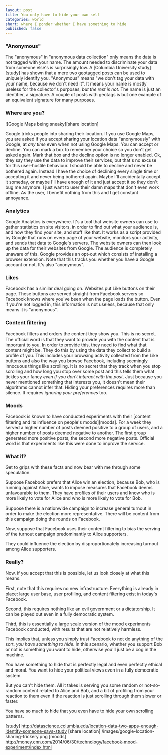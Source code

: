 ```yaml
---
layout: post
title: You only have to hide your own self
categories: world
short: where I ponder whether I have something to hide
published: false
---
```


### "Anonymous"

The "anonymous" in "anonymous data collection" only means the data is not tagged with your name. The amount needed to discriminate your data from someone else's is surprisingly low. A [Columbia University study][study] has shown that a mere two geotagged posts can be used to uniquely identify you. "Anonymous" means "we don't tag your data with your name, because we don't need it". It means your name is mostly useless for the collector's purposes, *but the rest is not*. The name is just an identifier, a signature. A couple of posts with geotags is but one example of an equivalent signature for many purposes.

### Where are you?

![Google Maps being sneaky][share location]

Google tricks people into sharing their location. If you use Google Maps, you are asked if you accept sharing your location data "anonymously" with Google, at *any time* even when not using Google Maps. You can accept or decline. You can mark a box to remember your choice so you don't get asked again. Mark that box and the decline option is no longer enabled. Ok, they say they use the data to improve their services, but that's no excuse for this user-hostile behaviour. I should be able to decline and never be bothered again. Instead I have the choice of declining every single time or accepting it and never being bothered again. Maybe I'll accidentally accept it someday, or maybe I'll have enough of it and just accept it so they don't bug me anymore. I just want to user their damn maps that don't even work offline. As the user, I benefit nothing from this and I get constant annoyance.

### Analytics

Google Analytics is everywhere. It's a tool that website owners can use to gather statistics on site visitors, in order to find out what your audience is, and how they find your site, and stuff like that. It works as a script provided by Google that runs on every page of your website, monitors your activity, and sends that data to Google's servers. The website owners can then look up the data for their websites from Google. The audience is completely unaware of this. Google provides an opt-out which consists of installing a browser extension. Note that this tracks you whether you have a Google account or not. It's also "anonymous".

### Likes

Facebook has a similar deal going on. Websites put Like buttons on their page. These buttons are served straight from Facebook servers so Facebook knows where you've been when the page loads the button. Even if you're not logged in, this information is not useless, because that only means it is "anonymous".

### Content filtering

Facebook filters and orders the content they show you. This is no secret. The official word is that they want to provide you with the content that is important to you. In order to provide this, they need to find what that content might be. They do this by using the data they collect to build a profile of you. This includes your browsing activity collected from the Like buttons and also the way you browse Facebook, including seemingly innocuous things like scrolling. It is no secret that they track when you stop scrolling and how long you stop over some post and this tells them what tickles your fancy *even if you don't interact with the post*. Just because you never mentioned something that interests you, it doesn't mean their algorithms cannot infer that. Hiding your preferences requires more than silence. It requires *ignoring your preferences* too.

### Moods

Facebook is known to have conducted experiments with their [content filtering and its influence on people's moods][moods]. For a week they served a higher number of posts deemed positive to a group of users, and a higher number of posts deemed negative to another. The first group generated more positive posts; the second more negative posts. Official word is that experiments like this were done to improve the service.

### What if?

Get to grips with these facts and now bear with me through some speculation.

Suppose Facebook prefers that Alice win an election, because Bob, who is running against Alice, wants to impose measures that Facebook deems unfavourable to them. They have profiles of their users and know who is more likely to vote for Alice and who is more likely to vote for Bob.

Suppose there is a nationwide campaign to increase general turnout in order to make the election more representative. There will be content from this campaign doing the rounds on Facebook.

Now, suppose that Facebook uses their content filtering to bias the serving of the turnout campaign predominantly to Alice supporters.

They could influence the election by disproportionately increasing turnout among Alice supporters.

### Really?

Now, if you accept that this is possible, let us look closely at what this means.

First, note that this requires no new infrastructure. Everything is already in place: large user base, user profiling, and content filtering exist in today's Facebook.

Second, this requires nothing like an evil government or a dictatorship. It can be played out even in a fully democratic system.

Third, this is essentially a large scale version of the mood experiments Facebook conducted, with results that are not relatively harmless.

This implies that, unless you simply trust Facebook to not do anything of the sort, *you have something to hide*. In this scenario, whether you support Bob or not is something you want to hide, otherwise you'll just be a cog in the machine.

You have something to hide that is perfectly legal and even perfectly ethical and moral. You want to hide your political views even in a fully democratic system.

But you can't hide them. All it takes is serving you some random or not-so-random content related to Alice and Bob, and a bit of profiling from your reaction to them even if the reaction is just scrolling through them slower or faster.

You have so much to hide that you even have to hide your own scrolling patterns.

[study] http://datascience.columbia.edu/location-data-two-apps-enough-identify-someone-says-study
[share location] /images/google-location-sharing-trickery.png
[moods] http://money.cnn.com/2014/06/30/technology/facebook-mood-experiment/index.html